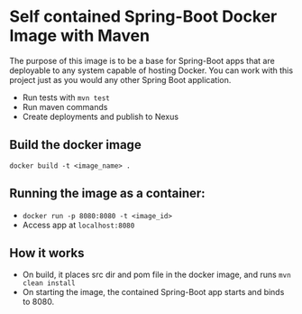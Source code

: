 # Self contained Spring-Boot Docker Image with Maven
The purpose of this image is to be a base for Spring-Boot apps that are deployable to any system capable of hosting Docker. You can work with this project just as you would any other Spring Boot application.

- Run tests with `mvn test`
- Run maven commands
- Create deployments and publish to Nexus

## Build the docker image
`docker build -t <image_name> .`

## Running the image as a container:
- `docker run -p 8080:8080 -t <image_id>`
- Access app at `localhost:8080`

## How it works
- On build, it places src dir and pom file in the docker image, and runs `mvn clean install`
- On starting the image, the contained Spring-Boot app starts and binds to 8080.